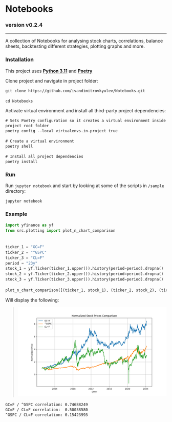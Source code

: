 Notebooks
======
### version v0.2.4

------
A collection of Notebooks for analysing stock charts, correlations, balance sheets, backtesting
different strategies, plotting graphs and more.


### Installation

This project uses **[Python 3.11](https://www.python.org/downloads/)** and **[Poetry](https://python-poetry.org/docs/#installation)**

Clone project and navigate in project folder:
```shell
git clone https://github.com/ivandimitrovkyulev/Notebooks.git

cd Notebooks
```

Activate virtual environment and install all third-party project dependencies:
```shell
# Sets Poetry configuration so it creates a virtual environment inside project root folder
poetry config --local virtualenvs.in-project true

# Create a virtual environment
poetry shell

# Install all project dependencies
poetry install
```


### Run

Run `jupyter notebook` and start by looking at some of the scripts in `/sample` directory:

```shell
jupyter notebook
```

### Example

```python
import yfinance as yf
from src.plotting import plot_n_chart_comparison


ticker_1 = "GC=F"
ticker_2 = "^GSPC"
ticker_3 = "CL=F"
period = "23y"
stock_1 = yf.Ticker(ticker_1.upper()).history(period=period).dropna()
stock_2 = yf.Ticker(ticker_2.upper()).history(period=period).dropna()
stock_3 = yf.Ticker(ticker_3.upper()).history(period=period).dropna()

plot_n_chart_comparison([(ticker_1, stock_1), (ticker_2, stock_2), (ticker_3, stock_3)], log_scale=True)
```

Will display the following:
> ![plot_n_chart_comparison.png](sample%2Fimages%2Fplot_n_chart_comparison.png)
```text
GC=F / ^GSPC correlation: 0.74688249
GC=F / CL=F correlation:  0.50038580
^GSPC / CL=F correlation: 0.15423993
```
